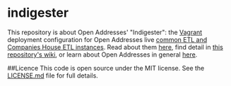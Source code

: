 indigester
==========
This repository is about Open Addresses' "Indigester": the [Vagrant](https://www.vagrantup.com/) deployment configuration for Open Addresses live [common ETL and Companies House ETL instances](https://github.com/OpenAddressesUK/common-ETL). Read about them [here](http://openaddressesuk.org/docs), find detail in [this repository's wiki](https://github.com/OpenAddressesUK/common-ETL/wiki), or learn about Open Addresses in general [here](http://openaddressesuk.org). 

##Licence
This code is open source under the MIT license. See the [LICENSE.md](LICENSE.md) file for full details.